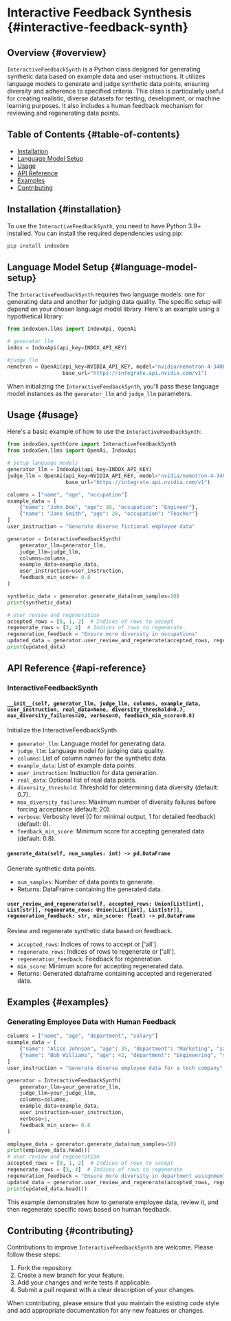 # Interactive Feedback Synthesis {#interactive-feedback-synth}

## Overview {#overview}

`InteractiveFeedbackSynth` is a Python class designed for generating synthetic data based on example data and user instructions. It utilizes language models to generate and judge synthetic data points, ensuring diversity and adherence to specified criteria. This class is particularly useful for creating realistic, diverse datasets for testing, development, or machine learning purposes. It also includes a human feedback mechanism for reviewing and regenerating data points.

## Table of Contents {#table-of-contents}

- [Installation](#installation)
- [Language Model Setup](#language-model-setup)
- [Usage](#usage)
- [API Reference](#api-reference)
- [Examples](#examples)
- [Contributing](#contributing)

## Installation {#installation}

To use the `InteractiveFeedbackSynth`, you need to have Python 3.9+ installed. You can install the required dependencies using pip:

```bash
pip install indoxGen
```

## Language Model Setup {#language-model-setup}

The `InteractiveFeedbackSynth` requires two language models: one for generating data and another for judging data quality. The specific setup will depend on your chosen language model library. Here's an example using a hypothetical library:

```python
from indoxGen.llms import IndoxApi, OpenAi

# generator llm
indox = IndoxApi(api_key=INDOX_API_KEY)

#judge llm
nemotron = OpenAi(api_key=NVIDIA_API_KEY, model="nvidia/nemotron-4-340b-instruct",
                  base_url="https://integrate.api.nvidia.com/v1")
```

When initializing the `InteractiveFeedbackSynth`, you'll pass these language model instances as the `generator_llm` and `judge_llm` parameters.

## Usage {#usage}

Here's a basic example of how to use the `InteractiveFeedbackSynth`:

```python
from indoxGen.synthCore import InteractiveFeedbackSynth
from indoxGen.llms import OpenAi, IndoxApi

# Setup language models
generator_llm = IndoxApi(api_key=INDOX_API_KEY)
judge_llm = OpenAi(api_key=NVIDIA_API_KEY, model="nvidia/nemotron-4-340b-instruct",
                   base_url="https://integrate.api.nvidia.com/v1")

columns = ["name", "age", "occupation"]
example_data = [
    {"name": "John Doe", "age": 30, "occupation": "Engineer"},
    {"name": "Jane Smith", "age": 28, "occupation": "Teacher"}
]
user_instruction = "Generate diverse fictional employee data"

generator = InteractiveFeedbackSynth(
    generator_llm=generator_llm,
    judge_llm=judge_llm,
    columns=columns,
    example_data=example_data,
    user_instruction=user_instruction,
    feedback_min_score= 0.8
)

synthetic_data = generator.generate_data(num_samples=10)
print(synthetic_data)

# User review and regeneration
accepted_rows = [0, 1, 2]  # Indices of rows to accept
regenerate_rows = [3, 4]  # Indices of rows to regenerate
regeneration_feedback = "Ensure more diversity in occupations"
updated_data = generator.user_review_and_regenerate(accepted_rows, regenerate_rows, regeneration_feedback, min_score=0.7)
print(updated_data)
```

## API Reference {#api-reference}

### InteractiveFeedbackSynth

#### `__init__(self, generator_llm, judge_llm, columns, example_data, user_instruction, real_data=None, diversity_threshold=0.7, max_diversity_failures=20, verbose=0, feedback_min_score=0.8)`

Initialize the InteractiveFeedbackSynth.

- `generator_llm`: Language model for generating data.
- `judge_llm`: Language model for judging data quality.
- `columns`: List of column names for the synthetic data.
- `example_data`: List of example data points.
- `user_instruction`: Instruction for data generation.
- `real_data`: Optional list of real data points.
- `diversity_threshold`: Threshold for determining data diversity (default: 0.7).
- `max_diversity_failures`: Maximum number of diversity failures before forcing acceptance (default: 20).
- `verbose`: Verbosity level (0 for minimal output, 1 for detailed feedback) (default: 0).
- `feedback_min_score`: Minimum score for accepting generated data (default: 0.8).

#### `generate_data(self, num_samples: int) -> pd.DataFrame`

Generate synthetic data points.

- `num_samples`: Number of data points to generate.
- Returns: DataFrame containing the generated data.

#### `user_review_and_regenerate(self, accepted_rows: Union[List[int], List[str]], regenerate_rows: Union[List[int], List[str]], regeneration_feedback: str, min_score: float) -> pd.DataFrame`

Review and regenerate synthetic data based on feedback.

- `accepted_rows`: Indices of rows to accept or ['all'].
- `regenerate_rows`: Indices of rows to regenerate or ['all'].
- `regeneration_feedback`: Feedback for regeneration.
- `min_score`: Minimum score for accepting regenerated data.
- Returns: Generated dataframe containing accepted and regenerated data.

## Examples {#examples}

### Generating Employee Data with Human Feedback

```python
columns = ["name", "age", "department", "salary"]
example_data = [
    {"name": "Alice Johnson", "age": 35, "department": "Marketing", "salary": 75000},
    {"name": "Bob Williams", "age": 42, "department": "Engineering", "salary": 90000}
]
user_instruction = "Generate diverse employee data for a tech company"

generator = InteractiveFeedbackSynth(
    generator_llm=your_generator_llm,
    judge_llm=your_judge_llm,
    columns=columns,
    example_data=example_data,
    user_instruction=user_instruction,
    verbose=1,
    feedback_min_score= 0.8
)

employee_data = generator.generate_data(num_samples=50)
print(employee_data.head())
# User review and regeneration
accepted_rows = [0, 1, 2]  # Indices of rows to accept
regenerate_rows = [3, 4]  # Indices of rows to regenerate
regeneration_feedback = "Ensure more diversity in department assignments and a wider range of salaries"
updated_data = generator.user_review_and_regenerate(accepted_rows, regenerate_rows, regeneration_feedback, min_score=0.7)
print(updated_data.head())
```

This example demonstrates how to generate employee data, review it, and then regenerate specific rows based on human feedback.

## Contributing {#contributing}

Contributions to improve `InteractiveFeedbackSynth` are welcome. Please follow these steps:

1. Fork the repository.
2. Create a new branch for your feature.
3. Add your changes and write tests if applicable.
4. Submit a pull request with a clear description of your changes.

When contributing, please ensure that you maintain the existing code style and add appropriate documentation for any new features or changes.